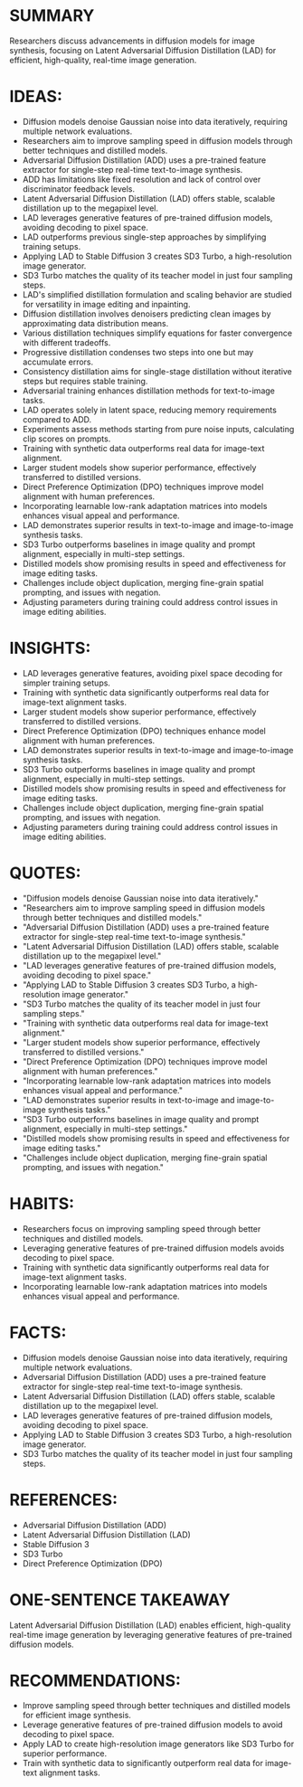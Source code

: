 # SUMMARY
Researchers discuss advancements in diffusion models for image synthesis, focusing on Latent Adversarial Diffusion Distillation (LAD) for efficient, high-quality, real-time image generation.

# IDEAS:
- Diffusion models denoise Gaussian noise into data iteratively, requiring multiple network evaluations.
- Researchers aim to improve sampling speed in diffusion models through better techniques and distilled models.
- Adversarial Diffusion Distillation (ADD) uses a pre-trained feature extractor for single-step real-time text-to-image synthesis.
- ADD has limitations like fixed resolution and lack of control over discriminator feedback levels.
- Latent Adversarial Diffusion Distillation (LAD) offers stable, scalable distillation up to the megapixel level.
- LAD leverages generative features of pre-trained diffusion models, avoiding decoding to pixel space.
- LAD outperforms previous single-step approaches by simplifying training setups.
- Applying LAD to Stable Diffusion 3 creates SD3 Turbo, a high-resolution image generator.
- SD3 Turbo matches the quality of its teacher model in just four sampling steps.
- LAD's simplified distillation formulation and scaling behavior are studied for versatility in image editing and inpainting.
- Diffusion distillation involves denoisers predicting clean images by approximating data distribution means.
- Various distillation techniques simplify equations for faster convergence with different tradeoffs.
- Progressive distillation condenses two steps into one but may accumulate errors.
- Consistency distillation aims for single-stage distillation without iterative steps but requires stable training.
- Adversarial training enhances distillation methods for text-to-image tasks.
- LAD operates solely in latent space, reducing memory requirements compared to ADD.
- Experiments assess methods starting from pure noise inputs, calculating clip scores on prompts.
- Training with synthetic data outperforms real data for image-text alignment.
- Larger student models show superior performance, effectively transferred to distilled versions.
- Direct Preference Optimization (DPO) techniques improve model alignment with human preferences.
- Incorporating learnable low-rank adaptation matrices into models enhances visual appeal and performance.
- LAD demonstrates superior results in text-to-image and image-to-image synthesis tasks.
- SD3 Turbo outperforms baselines in image quality and prompt alignment, especially in multi-step settings.
- Distilled models show promising results in speed and effectiveness for image editing tasks.
- Challenges include object duplication, merging fine-grain spatial prompting, and issues with negation.
- Adjusting parameters during training could address control issues in image editing abilities.

# INSIGHTS:
- LAD leverages generative features, avoiding pixel space decoding for simpler training setups.
- Training with synthetic data significantly outperforms real data for image-text alignment tasks.
- Larger student models show superior performance, effectively transferred to distilled versions.
- Direct Preference Optimization (DPO) techniques enhance model alignment with human preferences.
- LAD demonstrates superior results in text-to-image and image-to-image synthesis tasks.
- SD3 Turbo outperforms baselines in image quality and prompt alignment, especially in multi-step settings.
- Distilled models show promising results in speed and effectiveness for image editing tasks.
- Challenges include object duplication, merging fine-grain spatial prompting, and issues with negation.
- Adjusting parameters during training could address control issues in image editing abilities.

# QUOTES:
- "Diffusion models denoise Gaussian noise into data iteratively."
- "Researchers aim to improve sampling speed in diffusion models through better techniques and distilled models."
- "Adversarial Diffusion Distillation (ADD) uses a pre-trained feature extractor for single-step real-time text-to-image synthesis."
- "Latent Adversarial Diffusion Distillation (LAD) offers stable, scalable distillation up to the megapixel level."
- "LAD leverages generative features of pre-trained diffusion models, avoiding decoding to pixel space."
- "Applying LAD to Stable Diffusion 3 creates SD3 Turbo, a high-resolution image generator."
- "SD3 Turbo matches the quality of its teacher model in just four sampling steps."
- "Training with synthetic data outperforms real data for image-text alignment."
- "Larger student models show superior performance, effectively transferred to distilled versions."
- "Direct Preference Optimization (DPO) techniques improve model alignment with human preferences."
- "Incorporating learnable low-rank adaptation matrices into models enhances visual appeal and performance."
- "LAD demonstrates superior results in text-to-image and image-to-image synthesis tasks."
- "SD3 Turbo outperforms baselines in image quality and prompt alignment, especially in multi-step settings."
- "Distilled models show promising results in speed and effectiveness for image editing tasks."
- "Challenges include object duplication, merging fine-grain spatial prompting, and issues with negation."

# HABITS:
- Researchers focus on improving sampling speed through better techniques and distilled models.
- Leveraging generative features of pre-trained diffusion models avoids decoding to pixel space.
- Training with synthetic data significantly outperforms real data for image-text alignment tasks.
- Incorporating learnable low-rank adaptation matrices into models enhances visual appeal and performance.

# FACTS:
- Diffusion models denoise Gaussian noise into data iteratively, requiring multiple network evaluations.
- Adversarial Diffusion Distillation (ADD) uses a pre-trained feature extractor for single-step real-time text-to-image synthesis.
- Latent Adversarial Diffusion Distillation (LAD) offers stable, scalable distillation up to the megapixel level.
- LAD leverages generative features of pre-trained diffusion models, avoiding decoding to pixel space.
- Applying LAD to Stable Diffusion 3 creates SD3 Turbo, a high-resolution image generator.
- SD3 Turbo matches the quality of its teacher model in just four sampling steps.

# REFERENCES:
- Adversarial Diffusion Distillation (ADD)
- Latent Adversarial Diffusion Distillation (LAD)
- Stable Diffusion 3
- SD3 Turbo
- Direct Preference Optimization (DPO)

# ONE-SENTENCE TAKEAWAY
Latent Adversarial Diffusion Distillation (LAD) enables efficient, high-quality real-time image generation by leveraging generative features of pre-trained diffusion models.

# RECOMMENDATIONS:
- Improve sampling speed through better techniques and distilled models for efficient image synthesis.
- Leverage generative features of pre-trained diffusion models to avoid decoding to pixel space.
- Apply LAD to create high-resolution image generators like SD3 Turbo for superior performance.
- Train with synthetic data to significantly outperform real data for image-text alignment tasks.